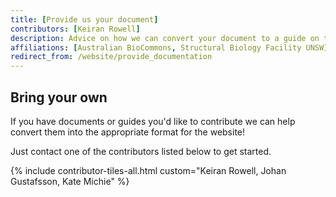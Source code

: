 ```yaml
---
title: [Provide us your document]
contributors: [Keiran Rowell]
description: Advice on how we can convert your document to a guide on the website 
affiliations: [Australian BioCommons, Structural Biology Facility UNSW]
redirect_from: /website/provide_documentation
---
```


## Bring your own

If you have documents or guides you'd like to contribute we can help convert them into the appropriate format for the website!

Just contact one of the contributors listed below to get started.

{% include contributor-tiles-all.html custom="Keiran Rowell, Johan Gustafsson, Kate Michie" %}




